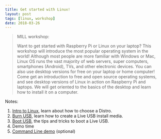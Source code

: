 ```yaml
---
title: Get started with Linux!
layout: post
tags: [linux, workshop]
date: 2018-03-26
---
```



> MILL workshop:
>
> Want to get started with Raspberry Pi or Linux on your laptop? 
> This workshop will introduce the most popular operating system in the world! 
> Although most people are more familiar with Windows or Mac, Linux OS runs the vast majority of web servers, super computers, smartphones (Android), TVs, and other electronic devices. 
> You can also use desktop versions for free on your laptop or home computer!
> Come get an introduction to free and open source operating systems, and see desktop versions of Linux in action on Raspberry Pi and laptops. 
> We will get oriented to the basics of the desktop and learn how to install it on a computer.

Notes:

1. [Intro to Linux](https://evanwill.github.io/_drafts/notes/linux-intro.html), learn about how to choose a Distro.
2. [Burn USB](https://evanwill.github.io/_drafts/notes/burn-iso.html), learn how to create a Live USB install media.
3. [Boot USB](https://evanwill.github.io/_drafts/notes/linux-boot-usb.html), the tips and tricks to boot a Live USB.
4. Demo time
5. [Command Line demo](https://evanwill.github.io/_drafts/notes/commandline.html) (optional)
